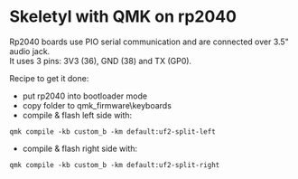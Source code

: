 # Skeletyl with QMK on rp2040 

Rp2040 boards use PIO serial communication and are connected over 3.5" audio jack.<br>
It uses 3 pins: 3V3 (36), GND (38) and TX (GP0).

Recipe to get it done:
* put rp2040 into bootloader mode
* copy folder to qmk_firmware\keyboards
* compile & flash left side with:
``` 
qmk compile -kb custom_b -km default:uf2-split-left
```
* compile & flash right side with:
```
qmk compile -kb custom_b -km default:uf2-split-right
```
